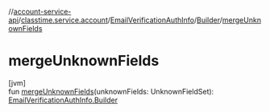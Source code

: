 //[account-service-api](../../../../index.md)/[classtime.service.account](../../index.md)/[EmailVerificationAuthInfo](../index.md)/[Builder](index.md)/[mergeUnknownFields](merge-unknown-fields.md)

# mergeUnknownFields

[jvm]\
fun [mergeUnknownFields](merge-unknown-fields.md)(unknownFields: UnknownFieldSet): [EmailVerificationAuthInfo.Builder](index.md)

